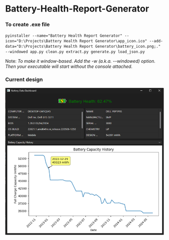 # Battery-Health-Report-Generator
 
### To create .exe file
`pyinstaller --name="Battery Health Report Generator" --icon="D:\Projects\Battery Health Report Generator\app_icon.ico" --add-data="D:\Projects\Battery Health Report Generator\battery_icon.png;." --windowed app.py clean.py extract.py generate.py load_json.py`

Note: *To make it window-based. Add the -w (a.k.a. --windowed) option. Then your executable will start without the console attached.*

### Current design
![Design](design.png)